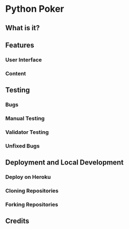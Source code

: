 # Python Poker

## What is it?

## Features

### User Interface

### Content

## Testing

### Bugs

### Manual Testing

### Validator Testing

### Unfixed Bugs

## Deployment and Local Development

### Deploy on Heroku

### Cloning Repositories

### Forking Repositories

## Credits